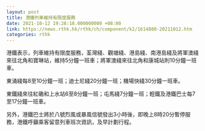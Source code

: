 ```yaml
---
layout: post
title: 港鐵列車維持有限度服務
date: 2021-10-12 19:28:18.000000000 +08:00
link: https://news.rthk.hk/rthk/ch/component/k2/1614880-20211012.htm
categories: rthk
---
```


港鐵表示，列車維持有限度服務，荃灣綫、觀塘綫、港島綫、南港島綫及將軍澳綫來往北角和寶琳站，維持5分鐘一班車；將軍澳綫來往北角和康城站則10分鐘一班車。

東涌綫每8至10分鐘一班；迪士尼綫20分鐘一班；機場快綫30分鐘一班車。

東鐵綫來往紅磡和上水站6至8分鐘一班；屯馬綫7分鐘一班；輕鐵及港鐵巴士每7至17分鐘一班車。

另外，港鐵巴士將於八號烈風或暴風信號發出3小時後，即晚上8時20分暫停服務，港鐵呼籲乘客留意列車班次資訊，及早計劃行程。​

